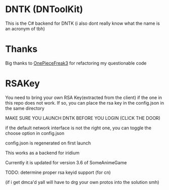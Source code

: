# DNTK (DNToolKit)
This is the C# backend for DNTK (i also dont really know what the name is an acronym of tbh)

# Thanks
Big thanks to [OnePieceFreak3](https://github.com/onepiecefreak3) for refactoring my questionable code


# RSAKey
You need to bring your own RSA Key(extracted from the client) if the one in this repo does not work.
If so, you can place the rsa key in the config.json in the same directory

MAKE SURE YOU LAUNCH DNTK BEFORE YOU LOGIN (CLICK THE DOOR)

if the default network interface is not the right one, you can toggle the choose option in config.json



config.json is regenerated on first launch



This works as a backend for iridium


Currently it is updated for version 3.6 of SomeAnimeGame


TODO:
determine proper rsa keyid support (for cn)

(if i get dmca'd yall will have to drg your own protos into the solution smh)
